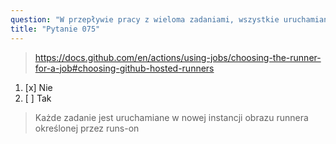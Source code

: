 ```yaml
---
question: "W przepływie pracy z wieloma zadaniami, wszystkie uruchamiane na hostowanych przez GitHub runnerach, czy prawdą jest, że wszystkie zadania są gwarantowane do uruchomienia na tej samej maszynie runnera?"
title: "Pytanie 075"
---
```


> https://docs.github.com/en/actions/using-jobs/choosing-the-runner-for-a-job#choosing-github-hosted-runners
1. [x] Nie
1. [ ] Tak
> Każde zadanie jest uruchamiane w nowej instancji obrazu runnera określonej przez runs-on
